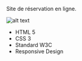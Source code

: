  Site de réservation en ligne.

![alt text](https://user.oc-static.com/upload/2020/08/24/1598262857804_Maquette%20reservia-min.png)

- HTML 5
- CSS 3
- Standard W3C
- Responsive Design

